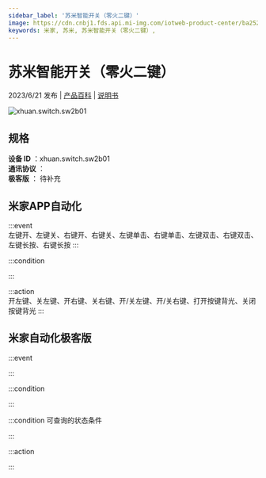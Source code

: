 ```yaml
---
sidebar_label: '苏米智能开关（零火二键）'
image: https://cdn.cnbj1.fds.api.mi-img.com/iotweb-product-center/ba252e9eeb56b0ad88833a248119b313_1675838219636.png?GalaxyAccessKeyId=AKVGLQWBOVIRQ3XLEW&Expires=9223372036854775807&Signature=k043DRIWxM++I6zB2gw2xUK5+dk=
keywords: 米家, 苏米, 苏米智能开关（零火二键）, 
---
```

# 苏米智能开关（零火二键）

2023/6/21 发布 | [产品百科](https://home.mi.com/webapp/content/baike/product/index.html?model=xhuan.switch.sw2b01/) | [说明书](https://home.mi.com/views/introduction.html?model=xhuan.switch.sw2b01&region=cn)

![xhuan.switch.sw2b01](https://cdn.cnbj1.fds.api.mi-img.com/iotweb-product-center/ba252e9eeb56b0ad88833a248119b313_1675838219636.png?GalaxyAccessKeyId=AKVGLQWBOVIRQ3XLEW&Expires=9223372036854775807&Signature=k043DRIWxM++I6zB2gw2xUK5+dk=)

## 规格  
> 
**设备 ID** ：xhuan.switch.sw2b01  
**通讯协议** ：  
**极客版**  ： 待补充 


## 米家APP自动化  

:::event  
左键开、左键关、右键开、右键关、左键单击、右键单击、左键双击、右键双击、左键长按、右键长按
:::

:::condition  

:::

:::action   
开左键、关左键、开右键、关右键、开/关左键、开/关右键、打开按键背光、关闭按键背光
:::

## 米家自动化极客版  

:::event  

:::

:::condition  

:::

:::condition 可查询的状态条件  

:::

:::action  

:::

        
